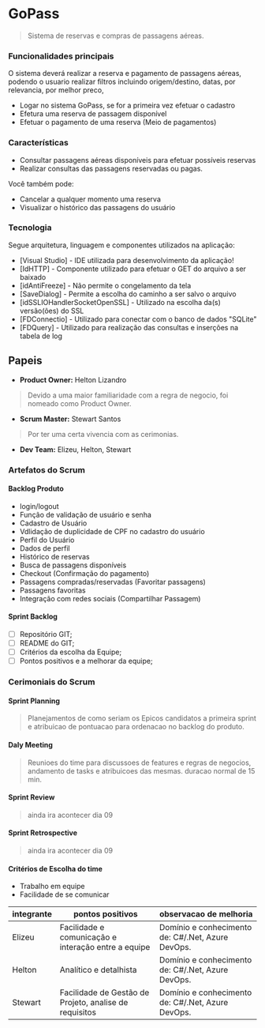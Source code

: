 # GoPass
> Sistema de reservas e compras de passagens aéreas.

### Funcionalidades principais

O sistema deverá realizar a reserva e pagamento de passagens aéreas, podendo o usuario realizar filtros incluindo origem/destino, datas, por relevancia, por melhor preco,

  - Logar no sistema GoPass, se for a primeira vez efetuar o cadastro
  - Efetura uma reserva de passagem disponível
  - Efetuar o pagamento de uma reserva (Meio de pagamentos)  

### Características

  - Consultar passagens aéreas disponíveis para efetuar possíveis reservas
  - Realizar consultas das passagens reservadas ou pagas.
  
Você também pode:
  - Cancelar a qualquer momento uma reserva
  - Visualizar o histórico das passagens do usuário

### Tecnologia

Segue arquitetura, linguagem e componentes utilizados na aplicação:

* [Visual Studio] - IDE utilizada para desenvolvimento da aplicação!
* [IdHTTP] - Componente utilizado para efetuar o GET do arquivo a ser baixado
* [idAntiFreeze] - Não permite o congelamento da tela
* [SaveDialog] - Permite a escolha do caminho a ser salvo o arquivo
* [idSSLIOHandlerSocketOpenSSL] - Utilizado na escolha da(s) versão(ões) do SSL
* [FDConnectio] - Utilizado para conectar com o banco de dados "SQLite"
* [FDQuery] - Utilizado para realização das consultas e inserções na tabela de log

## Papeis
  - __Product Owner:__ Helton Lizandro
  > Devido a uma maior familiaridade com a regra de negocio, foi nomeado como Product Owner.
  - __Scrum Master:__ Stewart Santos
  > Por ter uma certa vivencia com as cerimonias.
  - __Dev Team:__ Elizeu, Helton, Stewart

### Artefatos do Scrum

#### Backlog Produto
  - login/logout
  - Função de validação de usuário e senha
  - Cadastro de Usuário
  - Vdlidação de duplicidade de CPF no cadastro do usuário
  - Perfil do Usuário
  - Dados de perfil
  - Histórico de reservas
  - Busca de passagens disponíveis
  - Checkout (Confirmação do pagamento)
  - Passagens compradas/reservadas (Favoritar passagens)
  - Passagens favoritas 
  - Integração com redes sociais (Compartilhar Passagem)
  
#### Sprint Backlog
  - [ ] Repositório GIT;
  - [ ] README do GIT;
  - [ ] Critérios da escolha da Equipe;
  - [ ] Pontos positivos e a melhorar da equipe;

### Cerimoniais do Scrum

#### Sprint Planning
  > Planejamentos de como seriam os Epicos candidatos a primeira sprint e atribuicao de pontuacao para ordenacao no backlog do produto. 

#### Daly Meeting
> Reunioes do time para discussoes de features e regras de negocios, andamento de tasks e atribuicoes das mesmas. duracao normal de 15 min. 

#### Sprint Review
> ainda ira acontecer dia 09

#### Sprint Retrospective
> ainda ira acontecer dia 09  

#### Critérios de Escolha do time
  - Trabalho em equipe
  - Facilidade de se comunicar  
  

|integrante|pontos positivos|observacao de melhoria|
|-|-|-|
|Elizeu |Facilidade e comunicação e interação entre a equipe|Domínio e conhecimento de: C#/.Net, Azure DevOps.|
|Helton |Analítico e detalhista|Domínio e conhecimento de: C#/.Net, Azure DevOps.|
|Stewart|Facilidade de Gestão de Projeto, analise de requisitos|Domínio e conhecimento de: C#/.Net, Azure DevOps.|
